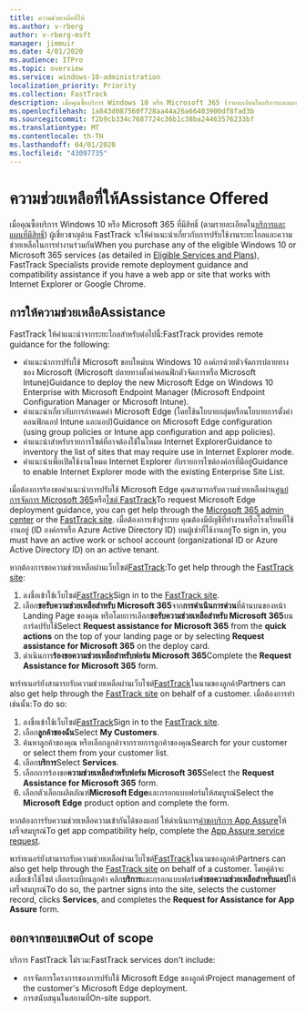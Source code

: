 ```yaml
---
title: ความช่วยเหลือที่ให้
ms.author: v-rberg
author: v-rberg-msft
manager: jimmuir
ms.date: 4/01/2020
ms.audience: ITPro
ms.topic: overview
ms.service: windows-10-administration
localization_priority: Priority
ms.collection: FastTrack
description: เมื่อคุณซื้อบริการ Windows 10 หรือ Microsoft 365 (รายละเอียดในบริการและแผนที่มีสิทธิ์) ผู้เชี่ยวชาญ FastTrack จะให้คําแนะนําเกี่ยวกับการปรับใช้งานระยะไกลและความช่วยเหลือในการทํางานร่วมกันถ้าคุณมีเว็บแอปหรือเว็บไซต์ที่ทํางานร่วมกับ Internet Explorer หรือ Google Chrome
ms.openlocfilehash: 1a843d087560f728aa44a26a66403900df8fad3b
ms.sourcegitcommit: f2b9cb334c7687724c36b1c38ba24463576233bf
ms.translationtype: MT
ms.contentlocale: th-TH
ms.lasthandoff: 04/01/2020
ms.locfileid: "43097735"
---
```

# <a name="assistance-offered"></a><span data-ttu-id="54bed-103">ความช่วยเหลือที่ให้</span><span class="sxs-lookup"><span data-stu-id="54bed-103">Assistance Offered</span></span>

<span data-ttu-id="54bed-104">เมื่อคุณซื้อบริการ Windows 10 หรือ Microsoft 365 ที่มีสิทธิ์ (ตามรายละเอียดใน[บริการและแผนที่มีสิทธิ์](M365-eligible-services-and-plans.md)) ผู้เชี่ยวชาญด้าน FastTrack จะให้คําแนะนําเกี่ยวกับการปรับใช้งานระยะไกลและความช่วยเหลือในการทํางานร่วมกัน</span><span class="sxs-lookup"><span data-stu-id="54bed-104">When you purchase any of the eligible Windows 10 or Microsoft 365 services (as detailed in [Eligible Services and Plans](M365-eligible-services-and-plans.md)), FastTrack Specialists provide remote deployment guidance and compatibility assistance if you have a web app or site that works with Internet Explorer or Google Chrome.</span></span> 

## <a name="assistance"></a><span data-ttu-id="54bed-105">การให้ความช่วยเหลือ</span><span class="sxs-lookup"><span data-stu-id="54bed-105">Assistance</span></span>

<span data-ttu-id="54bed-106">FastTrack ให้คําแนะนําจากระยะไกลสําหรับต่อไปนี้:</span><span class="sxs-lookup"><span data-stu-id="54bed-106">FastTrack provides remote guidance for the following:</span></span>
- <span data-ttu-id="54bed-107">คําแนะนําการปรับใช้ Microsoft ขอบใหม่บน Windows 10 องค์กรด้วยตัวจัดการปลายทางของ Microsoft (Microsoft ปลายทางตั้งค่าคอนฟิกตัวจัดการหรือ Microsoft Intune)</span><span class="sxs-lookup"><span data-stu-id="54bed-107">Guidance to deploy the new Microsoft Edge on Windows 10 Enterprise with Microsoft Endpoint Manager (Microsoft Endpoint Configuration Manager or Microsoft Intune).</span></span>
- <span data-ttu-id="54bed-108">คําแนะนําเกี่ยวกับการกําหนดค่า Microsoft Edge (โดยใช้นโยบายกลุ่มหรือนโยบายการตั้งค่าคอนฟิกแอป Intune และแอป)</span><span class="sxs-lookup"><span data-stu-id="54bed-108">Guidance on Microsoft Edge configuration (using group policies or Intune app configuration and app policies).</span></span>
- <span data-ttu-id="54bed-109">คําแนะนําสําหรับรายการไซต์ที่อาจต้องใช้ในโหมด Internet Explorer</span><span class="sxs-lookup"><span data-stu-id="54bed-109">Guidance to inventory the list of sites that may require use in Internet Explorer mode.</span></span>
- <span data-ttu-id="54bed-110">คําแนะนําเพื่อเปิดใช้งานโหมด Internet Explorer กับรายการไซต์องค์กรที่มีอยู่</span><span class="sxs-lookup"><span data-stu-id="54bed-110">Guidance to enable Internet Explorer mode with the existing Enterprise Site List.</span></span>

<span data-ttu-id="54bed-111">เมื่อต้องการร้องขอคําแนะนําการปรับใช้ Microsoft Edge คุณสามารถรับความช่วยเหลือผ่าน[ศูนย์การจัดการ Microsoft 365](https://go.microsoft.com/fwlink/?linkid=2032704)หรือ[ไซต์ FastTrack](https://go.microsoft.com/fwlink/?linkid=780698)</span><span class="sxs-lookup"><span data-stu-id="54bed-111">To request Microsoft Edge deployment guidance, you can get help through the [Microsoft 365 admin center](https://go.microsoft.com/fwlink/?linkid=2032704) or the [FastTrack site](https://go.microsoft.com/fwlink/?linkid=780698).</span></span> <span data-ttu-id="54bed-112">เมื่อต้องการเข้าสู่ระบบ คุณต้องมีบัญชีที่ทํางานหรือโรงเรียนที่ใช้งานอยู่ (ID องค์กรหรือ Azure Active Directory ID) บนผู้เช่าที่ใช้งานอยู่</span><span class="sxs-lookup"><span data-stu-id="54bed-112">To sign in, you must have an active work or school account (organizational ID or Azure Active Directory ID) on an active tenant.</span></span> 

<span data-ttu-id="54bed-113">หากต้องการขอความช่วยเหลือผ่านเว็บไซต์[FastTrack](https://go.microsoft.com/fwlink/?linkid=780698):</span><span class="sxs-lookup"><span data-stu-id="54bed-113">To get help through the [FastTrack site](https://go.microsoft.com/fwlink/?linkid=780698):</span></span> 
1.    <span data-ttu-id="54bed-114">ลงชื่อเข้าใช้เว็บไซต์[FastTrack](https://go.microsoft.com/fwlink/?linkid=780698)</span><span class="sxs-lookup"><span data-stu-id="54bed-114">Sign in to the [FastTrack site](https://go.microsoft.com/fwlink/?linkid=780698).</span></span> 
2.    <span data-ttu-id="54bed-115">เลือก**ขอรับความช่วยเหลือสําหรับ Microsoft 365**จาก**การดําเนินการด่วน**ที่ด้านบนของหน้า Landing Page ของคุณ หรือโดยการเลือก**ขอรับความช่วยเหลือสําหรับ Microsoft 365**บนการ์ดปรับใช้</span><span class="sxs-lookup"><span data-stu-id="54bed-115">Select **Request assistance for Microsoft 365** from the **quick actions** on the top of your landing page or by selecting **Request assistance for Microsoft 365** on the deploy card.</span></span>
3.    <span data-ttu-id="54bed-116">ดําเนินการ**ร้องขอความช่วยเหลือสําหรับฟอร์ม Microsoft 365**</span><span class="sxs-lookup"><span data-stu-id="54bed-116">Complete the **Request Assistance for Microsoft 365** form.</span></span>
  
<span data-ttu-id="54bed-117">พาร์ทเนอร์ยังสามารถรับความช่วยเหลือผ่านเว็บไซต์[FastTrack](https://go.microsoft.com/fwlink/?linkid=780698)ในนามของลูกค้า</span><span class="sxs-lookup"><span data-stu-id="54bed-117">Partners can also get help through the [FastTrack site](https://go.microsoft.com/fwlink/?linkid=780698) on behalf of a customer.</span></span> <span data-ttu-id="54bed-118">เมื่อต้องการทําเช่นนั้น:</span><span class="sxs-lookup"><span data-stu-id="54bed-118">To do so:</span></span>
1.    <span data-ttu-id="54bed-119">ลงชื่อเข้าใช้เว็บไซต์[FastTrack](https://go.microsoft.com/fwlink/?linkid=780698)</span><span class="sxs-lookup"><span data-stu-id="54bed-119">Sign in to the [FastTrack site](https://go.microsoft.com/fwlink/?linkid=780698).</span></span> 
2.    <span data-ttu-id="54bed-120">เลือก**ลูกค้าของฉัน**</span><span class="sxs-lookup"><span data-stu-id="54bed-120">Select **My Customers**.</span></span>
3.    <span data-ttu-id="54bed-121">ค้นหาลูกค้าของคุณ หรือเลือกลูกค้าจากรายการลูกค้าของคุณ</span><span class="sxs-lookup"><span data-stu-id="54bed-121">Search for your customer or select them from your customer list.</span></span>
4.    <span data-ttu-id="54bed-122">เลือก**บริการ**</span><span class="sxs-lookup"><span data-stu-id="54bed-122">Select **Services**.</span></span>
5.    <span data-ttu-id="54bed-123">เลือกการร้องขอ**ความช่วยเหลือสําหรับฟอร์ม Microsoft 365**</span><span class="sxs-lookup"><span data-stu-id="54bed-123">Select the **Request Assistance for Microsoft 365** form.</span></span>
6.    <span data-ttu-id="54bed-124">เลือกตัวเลือกผลิตภัณฑ์**Microsoft Edge**และกรอกแบบฟอร์มให้สมบูรณ์</span><span class="sxs-lookup"><span data-stu-id="54bed-124">Select the **Microsoft Edge** product option and complete the form.</span></span>
 
<span data-ttu-id="54bed-125">หากต้องการรับความช่วยเหลือความเข้ากันได้ของแอป ให้ดําเนินการ[คําขอบริการ App Assure](https://go.microsoft.com/fwlink/?linkid=2022721)ให้เสร็จสมบูรณ์</span><span class="sxs-lookup"><span data-stu-id="54bed-125">To get app compatibility help, complete the [App Assure service request](https://go.microsoft.com/fwlink/?linkid=2022721).</span></span>

<span data-ttu-id="54bed-126">พาร์ทเนอร์ยังสามารถรับความช่วยเหลือผ่านเว็บไซต์[FastTrack](https://go.microsoft.com/fwlink/?linkid=780698)ในนามของลูกค้า</span><span class="sxs-lookup"><span data-stu-id="54bed-126">Partners can also get help through the [FastTrack site](https://go.microsoft.com/fwlink/?linkid=780698) on behalf of a customer.</span></span> <span data-ttu-id="54bed-127">โดยคู่ค้าจะลงชื่อเข้าใช้ไซต์ เลือกระเบียนลูกค้า คลิก**บริการ**และกรอกแบบฟอร์ม**คําขอความช่วยเหลือสําหรับแอป**ให้เสร็จสมบูรณ์</span><span class="sxs-lookup"><span data-stu-id="54bed-127">To do so, the partner signs into the site, selects the customer record, clicks **Services**, and completes the **Request for Assistance for App Assure** form.</span></span>

## <a name="out-of-scope"></a><span data-ttu-id="54bed-128">ออกจากขอบเขต</span><span class="sxs-lookup"><span data-stu-id="54bed-128">Out of scope</span></span>

<span data-ttu-id="54bed-129">บริการ FastTrack ไม่รวม:</span><span class="sxs-lookup"><span data-stu-id="54bed-129">FastTrack services don't include:</span></span>
- <span data-ttu-id="54bed-130">การจัดการโครงการของการปรับใช้ Microsoft Edge ของลูกค้า</span><span class="sxs-lookup"><span data-stu-id="54bed-130">Project management of the customer's Microsoft Edge deployment.</span></span>
- <span data-ttu-id="54bed-131">การสนับสนุนในสถานที่</span><span class="sxs-lookup"><span data-stu-id="54bed-131">On-site support.</span></span>

